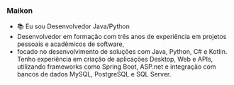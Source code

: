 ### Maikon

- 📚 Eu sou Desenvolvedor Java/Python
- Desenvolvedor em formação com três anos de experiência em projetos pessoais e acadêmicos de software,
-  focado no desenvolvimento de soluções com Java, Python, C# e Kotlin. Tenho experiência em criação de aplicações Desktop, Web e APIs, utilizando frameworks como Spring Boot, ASP.net e integração com bancos de dados MySQL, PostgreSQL e SQL Server.

